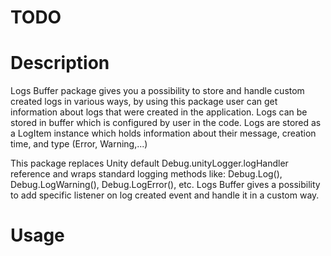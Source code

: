 # TODO

# Description
Logs Buffer package gives you a possibility to store and handle custom created logs in various ways, by using this package user can get information about logs that were created in the application. Logs can be stored in buffer which is configured by user in the code. Logs are stored as a LogItem instance which holds information about their message, creation time, and type (Error, Warning,...)

This package replaces Unity default Debug.unityLogger.logHandler reference and wraps standard logging methods like: 
Debug.Log(), Debug.LogWarning(), Debug.LogError(), etc.
Logs Buffer gives a possibility to add specific listener on log created event and handle it in a custom way.

# Usage
